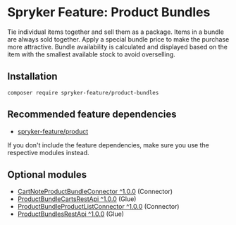 # Spryker Feature: Product Bundles

Tie individual items together and sell them as a package. Items in a bundle are always sold together. Apply a special bundle price to make the purchase more attractive. Bundle availability is calculated and displayed based on the item with the smallest available stock to avoid overselling.

## Installation

```
composer require spryker-feature/product-bundles
```

## Recommended feature dependencies
- [spryker-feature/product](https://github.com/spryker-feature/product)

If you don't include the feature dependencies, make sure you use the respective modules instead.

## Optional modules
- [CartNoteProductBundleConnector ^1.0.0](https://github.com/spryker/cart-note-product-bundle-connector) (Connector)
- [ProductBundleCartsRestApi ^1.0.0](https://github.com/spryker/product-bundle-carts-rest-api) (Glue)
- [ProductBundleProductListConnector ^1.0.0](https://github.com/spryker/product-bundle-product-list-connector) (Connector)
- [ProductBundlesRestApi ^1.0.0](https://github.com/spryker/product-bundles-rest-api) (Glue)
